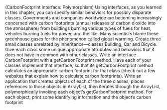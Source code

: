 (CarbonFootprint Interface: Polymorphism) Using interfaces, as you learned in this chapter, you can specify similar behaviors for possibly disparate classes. Governments and companies
worldwide are becoming increasingly concerned with carbon footprints (annual releases of carbon
dioxide into the atmosphere) from buildings burning various types of fuels for heat, vehicles burning
fuels for power, and the like. Many scientists blame these greenhouse gases for the phenomenon
called global warming. Create three small classes unrelated by inheritance—classes Building, Car
and Bicycle. Give each class some unique appropriate attributes and behaviors that it does not have
in common with other classes. Write an interface CarbonFootprint with a getCarbonFootprint
method. Have each of your classes implement that interface, so that its getCarbonFootprint method
calculates an appropriate carbon footprint for that class (check out a few websites that explain how
to calculate carbon footprints). Write an application that creates objects of each of the three classes,
places references to those objects in ArrayList<CarbonFootprint>, then iterates through the ArrayList, polymorphically invoking each object’s getCarbonFootprint method. For each object, print
some identifying information and the object’s carbon footprint
